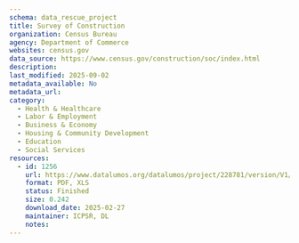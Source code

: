 ```yaml
---
schema: data_rescue_project 
title: Survey of Construction
organization: Census Bureau
agency: Department of Commerce
websites: census.gov
data_source: https://www.census.gov/construction/soc/index.html
description: 
last_modified: 2025-09-02
metadata_available: No
metadata_url: 
category:
  - Health & Healthcare 
  - Labor & Employment 
  - Business & Economy 
  - Housing & Community Development 
  - Education 
  - Social Services 
resources:
  - id: 1256
    url: https://www.datalumos.org/datalumos/project/228781/version/V1/view
    format: PDF, XLS
    status: Finished
    size: 0.242
    download_date: 2025-02-27
    maintainer: ICPSR, DL
    notes: 
---
```

